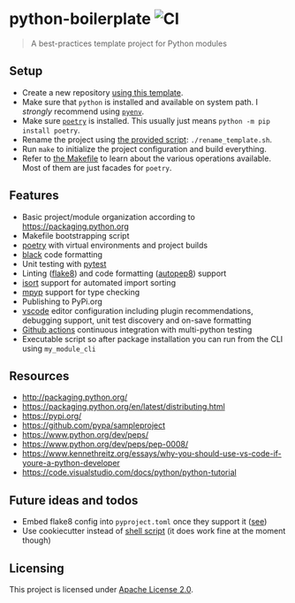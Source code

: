 # python-boilerplate ![CI](https://github.com/BastiTee/python-boilerplate/workflows/CI/badge.svg)

> A best-practices template project for Python modules

## Setup

- Create a new repository [using this template](https://github.com/BastiTee/python-boilerplate/generate).
- Make sure that `python` is installed and available on system path. I _strongly_ recommend using [`pyenv`](https://github.com/pyenv/pyenv).
- Make sure [`poetry`](https://python-poetry.org/) is installed. This usually just means `python -m pip install poetry`.
- Rename the project using [the provided script](rename_template.sh): `./rename_template.sh`.
- Run `make` to initialize the project configuration and build everything.
- Refer to [the Makefile](Makefile) to learn about the various operations available. Most of them are just facades for `poetry`.

## Features

- Basic project/module organization according to <https://packaging.python.org>
- Makefile bootstrapping script
- [poetry](https://python-poetry.org/) with virtual environments and project builds
- [black](https://github.com/psf/black) code formatting
- Unit testing with [pytest](https://docs.pytest.org/en/latest/)
- Linting ([flake8](http://flake8.pycqa.org)) and code formatting ([autopep8](https://github.com/hhatto/autopep8)) support
- [isort](https://pypi.org/project/isort/) support for automated import sorting
- [mpyp](https://pypi.org/project/mypy/) support for type checking
- Publishing to PyPi.org
- [vscode](https://code.visualstudio.com/) editor configuration including plugin recommendations, debugging support, unit test discovery and on-save formatting
- [Github actions](https://github.com/BastiTee/python-boilerplate/actions) continuous integration with multi-python testing
- Executable script so after package installation you can run from the CLI using `my_module_cli`

## Resources

- <http://packaging.python.org/>
- <https://packaging.python.org/en/latest/distributing.html>
- <https://pypi.org/>
- <https://github.com/pypa/sampleproject>
- <https://www.python.org/dev/peps/>
- <https://www.python.org/dev/peps/pep-0008/>
- <https://www.kennethreitz.org/essays/why-you-should-use-vs-code-if-youre-a-python-developer>
- <https://code.visualstudio.com/docs/python/python-tutorial>

## Future ideas and todos

- Embed flake8 config into `pyproject.toml` once they support it ([see](https://github.com/PyCQA/flake8/issues/234))
- Use cookiecutter instead of [shell script](./rename_template.sh) (it does work fine at the moment though)

## Licensing

This project is licensed under [Apache License 2.0](LICENSE.txt).
